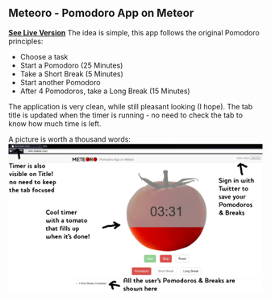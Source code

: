 Meteoro - Pomodoro App on Meteor
--------------------------------

**[See Live Version](http://mtro.meteor.com/)**
The idea is simple, this app follows the original Pomodoro principles:

 - Choose a task
 - Start a Pomodoro (25 Minutes)
 - Take a Short Break (5 Minutes)
 - Start another Pomodoro
 - After 4 Pomodoros, take a Long Break (15 Minutes)

The application is very clean, while still pleasant looking (I hope).
The tab title is updated when the timer is running - no need to check the tab to know how much time is left.

A picture is worth a thousand words:
![Meteoro Info](https://raw.githubusercontent.com/AZdv/meteoro/master/info.png)

